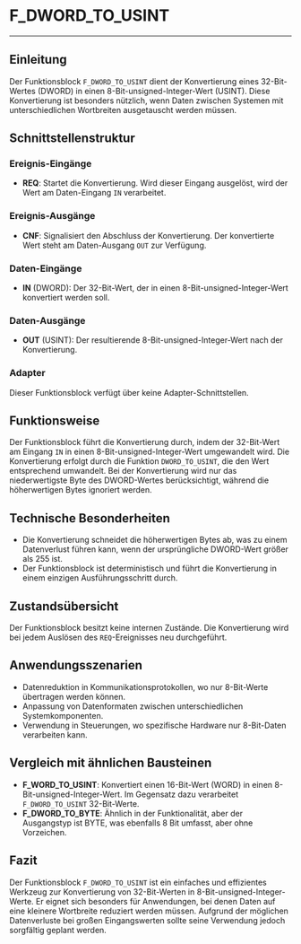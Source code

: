 # F_DWORD_TO_USINT

* * * * * * * * * *
## Einleitung
Der Funktionsblock `F_DWORD_TO_USINT` dient der Konvertierung eines 32-Bit-Wertes (DWORD) in einen 8-Bit-unsigned-Integer-Wert (USINT). Diese Konvertierung ist besonders nützlich, wenn Daten zwischen Systemen mit unterschiedlichen Wortbreiten ausgetauscht werden müssen.

## Schnittstellenstruktur
### **Ereignis-Eingänge**
- **REQ**: Startet die Konvertierung. Wird dieser Eingang ausgelöst, wird der Wert am Daten-Eingang `IN` verarbeitet.

### **Ereignis-Ausgänge**
- **CNF**: Signalisiert den Abschluss der Konvertierung. Der konvertierte Wert steht am Daten-Ausgang `OUT` zur Verfügung.

### **Daten-Eingänge**
- **IN** (DWORD): Der 32-Bit-Wert, der in einen 8-Bit-unsigned-Integer-Wert konvertiert werden soll.

### **Daten-Ausgänge**
- **OUT** (USINT): Der resultierende 8-Bit-unsigned-Integer-Wert nach der Konvertierung.

### **Adapter**
Dieser Funktionsblock verfügt über keine Adapter-Schnittstellen.

## Funktionsweise
Der Funktionsblock führt die Konvertierung durch, indem der 32-Bit-Wert am Eingang `IN` in einen 8-Bit-unsigned-Integer-Wert umgewandelt wird. Die Konvertierung erfolgt durch die Funktion `DWORD_TO_USINT`, die den Wert entsprechend umwandelt. Bei der Konvertierung wird nur das niederwertigste Byte des DWORD-Wertes berücksichtigt, während die höherwertigen Bytes ignoriert werden.

## Technische Besonderheiten
- Die Konvertierung schneidet die höherwertigen Bytes ab, was zu einem Datenverlust führen kann, wenn der ursprüngliche DWORD-Wert größer als 255 ist.
- Der Funktionsblock ist deterministisch und führt die Konvertierung in einem einzigen Ausführungsschritt durch.

## Zustandsübersicht
Der Funktionsblock besitzt keine internen Zustände. Die Konvertierung wird bei jedem Auslösen des `REQ`-Ereignisses neu durchgeführt.

## Anwendungsszenarien
- Datenreduktion in Kommunikationsprotokollen, wo nur 8-Bit-Werte übertragen werden können.
- Anpassung von Datenformaten zwischen unterschiedlichen Systemkomponenten.
- Verwendung in Steuerungen, wo spezifische Hardware nur 8-Bit-Daten verarbeiten kann.

## Vergleich mit ähnlichen Bausteinen
- **F_WORD_TO_USINT**: Konvertiert einen 16-Bit-Wert (WORD) in einen 8-Bit-unsigned-Integer-Wert. Im Gegensatz dazu verarbeitet `F_DWORD_TO_USINT` 32-Bit-Werte.
- **F_DWORD_TO_BYTE**: Ähnlich in der Funktionalität, aber der Ausgangstyp ist BYTE, was ebenfalls 8 Bit umfasst, aber ohne Vorzeichen.

## Fazit
Der Funktionsblock `F_DWORD_TO_USINT` ist ein einfaches und effizientes Werkzeug zur Konvertierung von 32-Bit-Werten in 8-Bit-unsigned-Integer-Werte. Er eignet sich besonders für Anwendungen, bei denen Daten auf eine kleinere Wortbreite reduziert werden müssen. Aufgrund der möglichen Datenverluste bei großen Eingangswerten sollte seine Verwendung jedoch sorgfältig geplant werden.